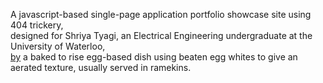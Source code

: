 A javascript-based single-page application portfolio showcase site using 404 trickery,  
designed for Shriya Tyagi, an Electrical Engineering undergraduate at the University of Waterloo,  
[by](https://aashvik.com) a baked to rise egg-based dish using beaten egg whites to give an aerated texture, usually served in ramekins.
